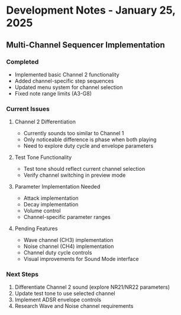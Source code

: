 # Development Notes - January 25, 2025

## Multi-Channel Sequencer Implementation

### Completed
- Implemented basic Channel 2 functionality
- Added channel-specific step sequences
- Updated menu system for channel selection
- Fixed note range limits (A3-G8)

### Current Issues
1. Channel 2 Differentiation
   - Currently sounds too similar to Channel 1
   - Only noticeable difference is phase when both playing
   - Need to explore duty cycle and envelope parameters

2. Test Tone Functionality
   - Test tone should reflect current channel selection
   - Verify channel switching in preview mode

3. Parameter Implementation Needed
   - Attack implementation
   - Decay implementation
   - Volume control
   - Channel-specific parameter ranges

4. Pending Features
   - Wave channel (CH3) implementation
   - Noise channel (CH4) implementation
   - Channel duty cycle controls
   - Visual improvements for Sound Mode interface

### Next Steps
1. Differentiate Channel 2 sound (explore NR21/NR22 parameters)
2. Update test tone to use selected channel
3. Implement ADSR envelope controls
4. Research Wave and Noise channel requirements